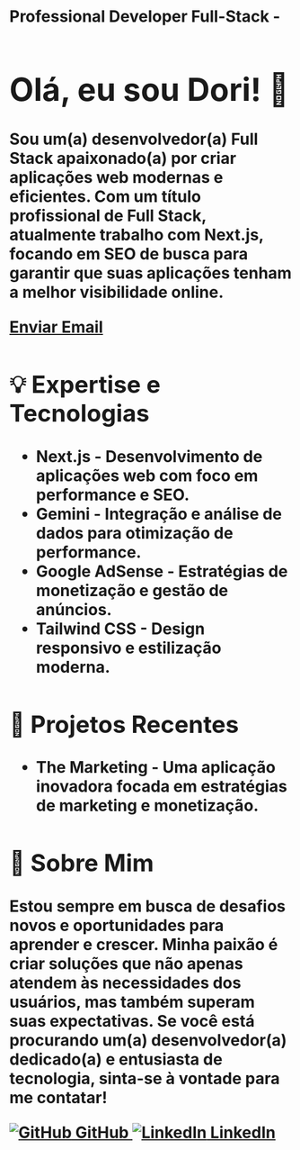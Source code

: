 <!DOCTYPE html>
<html>
<body>
    <h1>Professional Developer Full-Stack - 
    <div class="container">
        <h1>Olá, eu sou Dori! 👋</h1>
        <p>Sou um(a) desenvolvedor(a) Full Stack apaixonado(a) por criar aplicações web modernas e eficientes. Com um título profissional de Full Stack, atualmente trabalho com <strong>Next.js</strong>, focando em SEO de busca para garantir que suas aplicações tenham a melhor visibilidade online.</p>
        <a href="mailto:doriass.f@gmail.com?subject=Contato%20através%20do%20GitHub&body=Obrigado%20por%20contatar.%20Escreva%20o%20seu%20mensagem">Enviar Email</a>
        <div class="highlight">
            <h2>💡 Expertise e Tecnologias</h2>
            <ul>
                <li><strong>Next.js</strong> - Desenvolvimento de aplicações web com foco em performance e SEO.</li>
                <li><strong>Gemini</strong> - Integração e análise de dados para otimização de performance.</li>
                <li><strong>Google AdSense</strong> - Estratégias de monetização e gestão de anúncios.</li>
                <li><strong>Tailwind CSS</strong> - Design responsivo e estilização moderna.</li>
            </ul>
        </div>
        <h2>🚀 Projetos Recentes</h2>
        <ul>
            <li><strong>The Marketing</strong> - Uma aplicação inovadora focada em estratégias de marketing e monetização.</li>
        </ul>
        <h2>🌟 Sobre Mim</h2>
        <p>Estou sempre em busca de desafios novos e oportunidades para aprender e crescer. Minha paixão é criar soluções que não apenas atendem às necessidades dos usuários, mas também superam suas expectativas. Se você está procurando um(a) desenvolvedor(a) dedicado(a) e entusiasta de tecnologia, sinta-se à vontade para me contatar!</p>
     <div class="button-container">
            <a href="https://github.com/federico-dorigatti-assan" class="button">
                <img src="https://img.icons8.com/material-outlined/24/000000/github.png" alt="GitHub" /> GitHub
            </a>
            <a href="https://www.linkedin.com/in/federico-dorigatti-assan/" class="button">
                <img src="https://img.icons8.com/material-outlined/24/000000/linkedin.png" alt="LinkedIn" /> LinkedIn
            </a>
        </div>
    </div>
</body>
</html>
